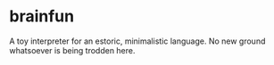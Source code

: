 # brainfun
A toy interpreter for an estoric, minimalistic language. No new ground whatsoever is being trodden here.
